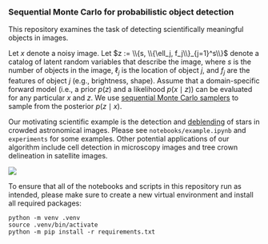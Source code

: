 ### Sequential Monte Carlo for probabilistic object detection

This repository examines the task of detecting scientifically meaningful objects in images.

Let $x$ denote a noisy image. Let $z := \\{s, \\{\ell_j, f_j\\}_{j=1}^s\\}$ denote a catalog of latent random variables that describe the image, where $s$ is the number of objects in the image, $\ell_j$ is the location of object $j$, and $f_j$ are the features of object $j$ (e.g., brightness, shape). Assume that a domain-specific forward model (i.e., a prior $p(z)$ and a likelihood $p(x \mid z)$) can be evaluated for any particular $x$ and $z$. We use [sequential Monte Carlo samplers](https://www.tandfonline.com/doi/full/10.1080/01621459.2022.2087659) to sample from the posterior $p(z \mid x)$.

Our motivating scientific example is the detection and [deblending](https://www.nature.com/articles/s42254-021-00353-y) of stars in crowded astronomical images. Please see `notebooks/example.ipynb` and `experiments` for some examples. Other potential applications of our algorithm include cell detection in microscopy images and tree crown delineation in satellite images.

![](https://i.ibb.co/tYbQK84/Unknown.png)

To ensure that all of the notebooks and scripts in this repository run as intended, please make sure to create a new virtual environment and install all required packages:
```
python -m venv .venv
source .venv/bin/activate
python -m pip install -r requirements.txt
```
